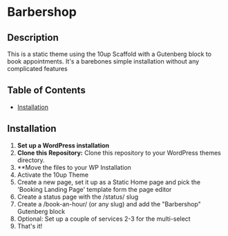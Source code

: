 # Barbershop

## Description

This is a static theme using the 10up Scaffold with a Gutenberg block to book appointments.
It's a barebones simple installation without any complicated features

## Table of Contents

- [Installation](#installation)

## Installation

1. **Set up a WordPress installation**
2. **Clone this Repository:** Clone this repository to your WordPress themes directory.
3. **Move the files to your WP Installation
4. Activate the 10up Theme
5. Create a new page, set it up as a Static Home page and pick the 'Booking Landing Page' template form the page editor
6. Create a status page with the /status/ slug
7. Create a /book-an-hour/ (or any slug) and add the "Barbershop" Gutenberg block
8. Optional: Set up a couple of services 2-3 for the multi-select
9. That's it!
